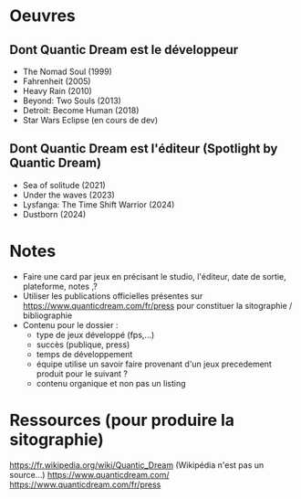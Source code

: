 # Oeuvres

## Dont Quantic Dream est le développeur

- The Nomad Soul (1999)
- Fahrenheit (2005)
- Heavy Rain (2010)
- Beyond: Two Souls (2013)
- Detroit: Become Human (2018)
- Star Wars Eclipse (en cours de dev)

## Dont Quantic Dream est l'éditeur (Spotlight by Quantic Dream)

- Sea of solitude (2021)
- Under the waves (2023)
- Lysfanga: The Time Shift Warrior (2024)
- Dustborn (2024)

# Notes

- Faire une card par jeux en précisant le studio, l'éditeur, date de sortie, plateforme, notes ,?
- Utiliser les publications officielles présentes sur https://www.quanticdream.com/fr/press pour constituer la sitographie / bibliographie
- Contenu pour le dossier :
  - type de jeux développé (fps,...)
  - succès (publique, press)
  - temps de développement
  - équipe utilise un savoir faire provenant d'un jeux precedement produit pour le suivant ?
  - contenu organique et non pas un listing

# Ressources (pour produire la sitographie)

https://fr.wikipedia.org/wiki/Quantic_Dream (Wikipédia n'est pas un source...)
https://www.quanticdream.com/
https://www.quanticdream.com/fr/press

